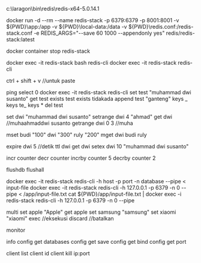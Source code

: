 c:\laragon\bin\redis\redis-x64-5.0.14.1

docker run -d --rm --name redis-stack -p 6379:6379 -p 8001:8001 -v ${PWD}\app:/app -v ${PWD}\local-data\:/data -v ${PWD}\redis.conf:/redis-stack.conf -e REDIS_ARGS="--save 60 1000 --appendonly yes" redis/redis-stack:latest

docker container stop redis-stack

docker exec -it redis-stack bash
redis-cli
docker exec -it redis-stack redis-cli

ctrl + shift + v //untuk paste

ping
select 0
docker exec -it redis-stack redis-cli
set test "muhammad dwi susanto"
get test
exists test
exists tidakada
append test "ganteng"
keys _
keys te_
keys \*
del test

<!-- get-range -->

set dwi "muhammad dwi susanto"
setrange dwi 4 "ahmad"
get dwi //muhaahmaddwi susanto
getrange dwi 0 3 //muha

<!-- mget mset | multiple data string -->

mset budi "100" dwi "300" ruly "200"
mget dwi budi ruly

<!-- expiration -->

expire dwi 5 //detik
ttl dwi
get dwi
setex dwi 10 "muhammad dwi susanto"

<!-- increment dan decrement -->

incr counter
decr counter
incrby counter 5
decrby counter 2

<!-- flush | mengosongkan data di db -->

flushdb
flushall

<!-- pipeline -->

docker exec -it redis-stack redis-cli -h host -p port -n database --pipe < input-file
docker exec -it redis-stack redis-cli -h 127.0.0.1 -p 6379 -n 0 --pipe < /app/input-file.txt
cat ${PWD}/app/input-file.txt | docker exec -i redis-stack redis-cli -h 127.0.0.1 -p 6379 -n 0 --pipe

<!-- transaction / multi -->

multi
set apple "Apple"
get apple
set samsung "samsung"
set xiaomi "xiaomi"
exec //eksekusi
discard //batalkan

<!-- monitor -->
monitor

<!-- server information -->
info
config get databases
config get save
config get bind
config get port

<!-- client connection -->
client list 
client id
client kill ip:port